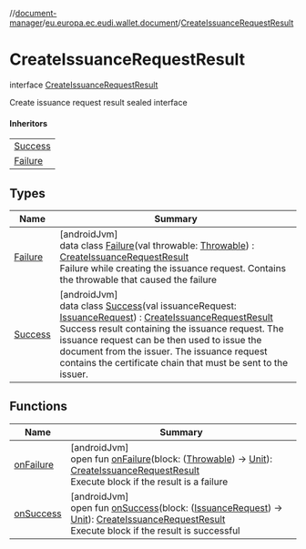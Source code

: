 //[document-manager](../../../index.md)/[eu.europa.ec.eudi.wallet.document](../index.md)/[CreateIssuanceRequestResult](index.md)

# CreateIssuanceRequestResult

interface [CreateIssuanceRequestResult](index.md)

Create issuance request result sealed interface

#### Inheritors

|                              |
|------------------------------|
| [Success](-success/index.md) |
| [Failure](-failure/index.md) |

## Types

| Name                         | Summary                                                                                                                                                                                                                                                                                                                                                                                       |
|------------------------------|-----------------------------------------------------------------------------------------------------------------------------------------------------------------------------------------------------------------------------------------------------------------------------------------------------------------------------------------------------------------------------------------------|
| [Failure](-failure/index.md) | [androidJvm]<br>data class [Failure](-failure/index.md)(val throwable: [Throwable](https://kotlinlang.org/api/latest/jvm/stdlib/kotlin/-throwable/index.html)) : [CreateIssuanceRequestResult](index.md)<br>Failure while creating the issuance request. Contains the throwable that caused the failure                                                                                       |
| [Success](-success/index.md) | [androidJvm]<br>data class [Success](-success/index.md)(val issuanceRequest: [IssuanceRequest](../-issuance-request/index.md)) : [CreateIssuanceRequestResult](index.md)<br>Success result containing the issuance request. The issuance request can be then used to issue the document from the issuer. The issuance request contains the certificate chain that must be sent to the issuer. |

## Functions

| Name                       | Summary                                                                                                                                                                                                                                                                                                                      |
|----------------------------|------------------------------------------------------------------------------------------------------------------------------------------------------------------------------------------------------------------------------------------------------------------------------------------------------------------------------|
| [onFailure](on-failure.md) | [androidJvm]<br>open fun [onFailure](on-failure.md)(block: ([Throwable](https://kotlinlang.org/api/latest/jvm/stdlib/kotlin/-throwable/index.html)) -&gt; [Unit](https://kotlinlang.org/api/latest/jvm/stdlib/kotlin/-unit/index.html)): [CreateIssuanceRequestResult](index.md)<br>Execute block if the result is a failure |
| [onSuccess](on-success.md) | [androidJvm]<br>open fun [onSuccess](on-success.md)(block: ([IssuanceRequest](../-issuance-request/index.md)) -&gt; [Unit](https://kotlinlang.org/api/latest/jvm/stdlib/kotlin/-unit/index.html)): [CreateIssuanceRequestResult](index.md)<br>Execute block if the result is successful                                      |
